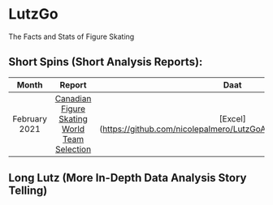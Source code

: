 # LutzGo
The Facts and Stats of Figure Skating 

## Short Spins (Short Analysis Reports):
| Month        | Report           | Daat  |
| :-------------: |:-------------:| :-------------: |
| February 2021 | [Canadian Figure Skating World Team Selection](../master/Short%20Spins%20%231.pdf) | [Excel] (https://github.com/nicolepalmero/LutzGoAnalyze/tree/CANWorld21)  |


## Long Lutz (More In-Depth Data Analysis Story Telling) 
